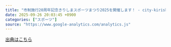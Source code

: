 ```yaml
---
title: "市制施行20周年記念きりしまスポーツまつり2025を開催します！ - city-kirishima.jp"
date: 2025-09-26 20:03:45 +0900
categories: ["スポーツ"]
source: "https://www.google-analytics.com/analytics.js"
---
```


[出典はこちら](https://www.google-analytics.com/analytics.js)
